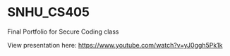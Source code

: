 # SNHU_CS405
Final Portfolio for Secure Coding class

View presentation here:  https://www.youtube.com/watch?v=yJ0ggh5Pk1k
